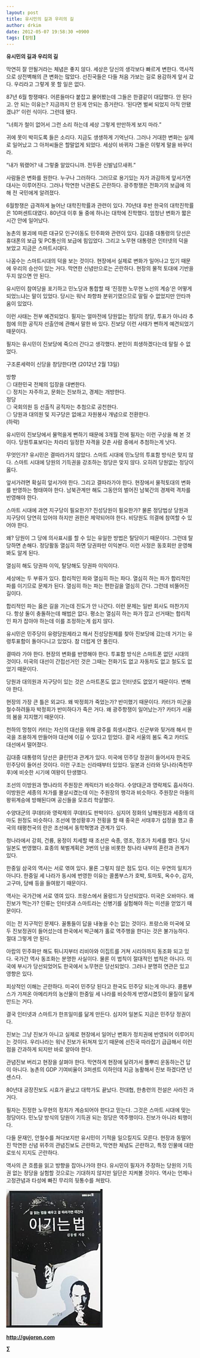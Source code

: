 ```yaml
---
layout: post
title: 유시민의 길과 우리의 길
author: drkim
date: 2012-05-07 19:58:30 +0900
tags: [컬럼]
---
```

**유시민의 길과 우리의 길** 

막연히 잘 안될거라는 체념은 좋지 않다. 세상은 당신의 생각보다 빠르게 변한다. 역사적으로 상전벽해의 큰 변화는 많았다. 선진국들은 다들 처음 가보는 길로 용감하게 앞서 갔다. 우리라고 그렇게 못 할 일은 없다. 

87년 6월 항쟁때다. 어른들마다 붙잡고 물어봤는데 그들은 한결같이 대답했다. 안 된다고. 안 되는 이유는? 지금까지 안 된게 안되는 증거란다. ‘된다면 벌써 되었지 아직 안됐겠냐?’ 이런 식이다. 그런데 됐다. 

“너희가 철이 없어서 그런 소리 하는데 세상 그렇게 만만하게 보지 마라.” 

귀에 못이 박히도록 들은 소리다. 지금도 생생하게 기억난다. 그러나 거대한 변화는 실제로 일어났고 그 아저씨들은 할말없게 되었다. 세상이 바뀌자 그들은 이렇게 말을 바꾸더라. 

“내가 뭐랬어? 내 그렇줄 알았다니까. 전두환 신발넘므새퀴.” 

사람들은 변화를 원한다. 누구나 그러하다. 그러므로 용기있는 자가 과감하게 앞서가면 대사는 이루어진다. 그러나 막연한 낙관론도 곤란하다. 광주항쟁은 전화기의 보급에 의해 전 국민에게 알려졌다. 

6월항쟁은 급격하게 늘어난 대학진학률과 관련이 있다. 70년대 후반 한국의 대학진학률은 10퍼센트대였다. 80년대 이후 둘 중에 하나는 대학에 진학했다. 엄청난 변화가 짧은 시간 안에 일어났다. 

농촌의 붕괴에 따른 대규모 인구이동도 민주화와 관련이 있다. 김대중 대통령의 당선은 휴대폰의 보급 및 PC통신의 보급에 힘입었다. 그리고 노무현 대통령은 인터넷의 덕을 보았고 지금은 스마트시대다. 

나꼼수는 스마트시대의 덕을 보는 것이다. 현장에서 실제로 변화가 일어나고 있기 때문에 우리의 승산이 있는 거다. 막연한 신념만으로는 곤란하다. 현장의 물적 토대에 기반을 두지 않으면 안 된다. 

유시민이 참여당을 포기하고 민노당과 통합할 때 ‘진정한 노무현 노선의 계승’은 어떻게 되었느냐는 말이 있었다. 당시는 워낙 좌향좌 분위기였으므로 말릴 수 없었지만 안타까움이 있었다. 

이런 사태는 전부 예견되었다. 필자는 얼마전에 당원없는 정당의 창당, 투표가 아니라 추첨에 의한 공직자 선출안에 관해서 말한 바 있다. 진보당 이런 사태가 뻔하게 예견되었기 때문이다. 

필자는 유시민이 진보당에 죽으러 간다고 생각했다. 본인이 희생하겠다는데 말릴 수 없었다. 

구조론세력이 신당을 창당한다면 (2012년 2월 13일)

  
방향  
◎ 대한민국 전체의 입장을 대변한다.  
◎ 정치는 자주하고, 문화는 진보하고, 경제는 개방한다.   
정당  
◎ 국회의원 등 선출직 공직자는 추첨으로 공천한다.  
◎ 당원과 대의원 및 지구당은 없애고 자원봉사 개념으로 전환한다.   
(하략) 

유시민이 진보당에서 물먹을게 뻔하기 때문에 3개월 전에 필자는 이런 구상을 해 본 것이다. 당원투표보다는 차라리 일정한 자격을 갖춘 사람 중에서 추첨하는게 낫다. 

무엇인가? 유시민은 결따라가지 않았다. 스마트 시대에 민노당의 투표함 방식은 맞지 않다. 스마트 시대에 당원의 기득권을 강조하는 정당은 맞지 않다. 오히려 당원없는 정당이 옳다. 

앞서가려면 확실히 앞서가야 한다. 그리고 결따라가야 한다. 현장에서 물적토대의 변화를 반영하는 형태여야 한다. 남북관계만 해도 그동안의 벌어진 남북간의 경제력 격차를 반영해야 한다. 

스마트 시대에 과연 지구당이 필요한가? 진성당원이 필요한가? 물론 정당법상 당원과 지구당이 당연히 있어야 하지만 권한은 제약되어야 한다. 비당원도 의결에 참여할 수 있어야 한다. 

왜? 당원이 그 당에 의사표시를 할 수 있는 유일한 방법은 탈당이기 때문이다. 그런데 탈당하면 손해다. 정당활동 열심히 하면 당권파만 이익본다. 이런 사정은 동호회만 운영해봐도 알게 된다. 

열심히 해도 당권파 이익, 탈당해도 당권파 이익이다. 

세상에는 두 부류가 있다. 합리적인 파와 열심히 하는 파다. 열심히 하는 파가 합리적인 파를 이기므로 문제가 된다. 열심히 하는 파는 편한길을 열심히 간다. 그런데 비뚤어진 길이다. 

합리적인 파는 옳은 길을 가는데 진도가 안 나간다. 이런 문제는 일반 회사도 마찬가지다. 항상 둘이 충돌하는데 해법은 없다. 평소는 열심히 하는 파가 잡고 선거때는 합리적인 파가 잡아야 하는데 이를 조정하는게 쉽지 않다. 

유시민은 민주당이 유령당원제라고 해서 진성당원제를 찾아 진보당에 갔는데 거기는 유령투표함이 돌아다니고 있었다. 참 더럽게 안 풀린다. 

결따라 가야 한다. 현장의 변화를 반영해야 한다. 투표함 방식은 스마트폰 없던 시대의 것이다. 미국의 대선이 간접선거인 것은 그때는 전화기도 없고 자동차도 없고 철도도 없었기 때문이다. 

당원과 대의원과 지구당이 있는 것은 스마트폰도 없고 인터넷도 없었기 때문이다. 변해야 한다. 

현장의 가장 큰 틀은 외교다. 왜 박정희가 죽었는가? 반미했기 때문이다. 카터가 미군을 철수하려들자 박정희가 반미하다가 죽은 거다. 왜 광주항쟁이 일어났는가? 카터가 서울의 봄을 지지했기 때문이다. 

천하의 멍청이 카터는 자신의 대선을 위해 광주를 희생시켰다. 신군부와 뒷거래 해서 한국을 조용하게 만들어야 대선에 이길 수 있다고 믿었다. 결국 서울의 봄도 죽고 카터도 대선에서 떨어졌다. 

김대중 대통령의 당선은 클린턴과 관계가 있다. 미국에 민주당 정권이 들어서자 한국도 민주당이 들어선 것이다. 이런 구조는 신라때부터 있었다. 일본과 신라와 당나라(즉천무후)에 비슷한 시기에 여왕이 탄생했다. 

조선의 이방원과 명나라의 주원장은 캐릭터가 비슷하다. 수양대군과 영락제도 흡사하다. 이방원은 세종의 처가를 몰살시켰는데 이는 주원장의 행각과 비슷하다. 주원장은 아들의 왕위계승에 방해된다며 공신들을 모조리 학살했다. 

수양대군의 쿠데타와 영락제의 쿠데타도 판박이다. 심지어 정화의 남해원정과 세종의 대마도 원정도 비슷하다. 조선에 명성황후가 전횡을 할 때 중국은 서태후가 섭정을 했고 중국의 태평천국의 란은 조선에서 동학혁명과 관계가 있다. 

청나라에서 강희, 건륭, 옹정이 치세할 때 조선은 숙종, 영조, 정조가 치세를 했다. 당시 일본도 번영했다. 효종의 북벌계획은 3번의 난을 비롯한 청나라 내부의 혼란과 관계가 있다. 

한중일 삼국의 역사는 서로 엮여 있다. 물론 그렇지 않은 점도 있다. 이는 우연의 일치가 아니다. 한중일 세 나라가 동시에 번영한 이유는 콜롬부스가 호박, 토마토, 옥수수, 감자, 고구마, 담배 등을 들여왔기 때문이다. 

역사는 국가간에 서로 엮여 있다. 프랑스에서 올랑드가 당선되었다. 미국은 오바마다. 왜 진보가 먹는가? 인류는 인터넷과 스마트라는 신병기를 실험해야 하는 미션을 얻었기 때문이다. 

이는 전 지구적인 문제다. 꼴통들이 답을 내놓을 수는 없는 것이다. 프랑스와 미국에 모두 진보정권이 들어섰는데 한국에서 박근혜가 홀로 역주행을 한다는 것은 불가능하다. 절대 그렇게 안 된다. 

아랍의 민주화만 해도 튀니지부터 리비아와 이집트를 거쳐 시리아까지 동조화 되고 있다. 국가간 역사 동조화는 분명한 사실이다. 물론 이 법칙이 절대적인 법칙은 아니다. 미국에 부시가 당선되었어도 한국에서 노무현은 당선되었다. 그러나 분명히 연관은 있고 영향은 있다. 

피상적인 이해는 곤란하다. 미국이 민주당 된다고 한국도 민주당 되는게 아니다. 콜롬부스가 가져온 아메리카의 농산물이 한중일 세 나라를 비슷하게 번영시켰듯이 물질이 닮게 만드는 거다. 

결국 인터넷과 스마트가 한프일미를 닮게 만든다. 심지어 일본도 지금은 민주당 정권이다. 

진보는 그냥 진보가 아니고 실제로 현장에서 일어난 변화가 정치권에 반영되어 이루어지는 것이다. 우리나라는 워낙 진보가 뒤쳐져 있기 때문에 선진국 따라잡기 급급해서 이런 점을 간과하게 되지만 바로 알아야 한다. 

관념진보 버리고 현장을 살펴야 한다. 막연하게 현장에 달려가서 풀뿌리 운동하는건 답이 아니다. 농촌의 GDP 기여비율이 3퍼센트 이하인데 지금 농활해서 진보 하겠다면 넌센스다. 

80년대 공장진보도 시효가 끝났고 대학가도 끝났다. 전대협, 한총련의 전설은 사라진 과거다. 

필자는 진정한 노무현의 정치가 계승되어야 한다고 믿는다. 그것은 스마트 시대에 맞는 정당이다. 민노당 방식의 당원이 기득권 되는 정당은 역주행이다. 진보가 아니라 퇴행이다. 

다들 문재인, 안철수를 쳐다보지만 유시민이 기적을 일으킬지도 모른다. 현장과 동떨어진 막연한 신념 위주의 관념진보도 곤란하고, 막연한 체념도 곤란하고, 특정 인물에 대한 로또식 지지도 곤란하다. 

역사의 큰 흐름을 읽고 방향을 잡아나가야 한다. 유시민이 필자가 주장하는 당원의 기득권 없는 정당을 실험할 것으로는 기대하지 않지만 일단은 지켜볼 것이다. 역사는 언제나 고정관념과 타성에 빠진 무리의 뒷통수를 쳐왔다. 





![](/files/attach/images/199/290/248/123456.JPG)







**http://gujoron.com**  


**∑**